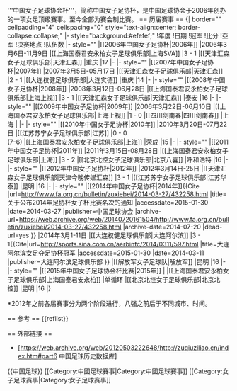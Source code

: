 
'''中国女子足球协会杯'''，简称中国女子足协杯，是中国足球协会于2006年创办的一项女足顶级赛事。至今全部为赛会制比赛。
== 历届赛事 ==
{| border="" cellpadding="4" cellspacing="0" style="text-align:center; border-collapse:collapse;"
|- style="background:#efefef;"
!年度
!日期
!冠军
!比分
!亞军
!决赛地点
!队伍数
|- style=""
|[[2006年中国女子足协杯|2006年]]
|2006年3月6日-11月9日
|[[上海国泰君安永柏女子足球俱乐部|上海SVA]]
|3 - 1
|[[天津汇森女子足球俱乐部|天津汇森]]
|重庆
|17
|-
|- style=""
|[[2007年中国女子足协杯|2007年]]
|2007年3月5日-05月17日
|[[天津汇森女子足球俱乐部|天津汇森]]
|2 - 1
|[[大连权健足球俱乐部|大连实德]]
|重庆
|14
|-
|- style=""
|[[2008年中国女子足协杯|2008年]]
|2008年3月12日-06月28日
|[[上海国泰君安永柏女子足球俱乐部|上海上视]]
|3 - 1
|[[天津汇森女子足球俱乐部|天津汇森]]
|泰安
|16
|-
|- style=""
|[[2009年中国女子足协杯|2009年]]
|2006年3月22日-06月10日
|[[上海国泰君安永柏女子足球俱乐部|上海上视]]
|1 - 0
|[[四川剑南春|四川剑南春]]
|上海
|
|-
|- style=""
|[[2010年中国女子足协杯|2010年]]
|2010年3月20日-07月22日
|[[江苏苏宁女子足球俱乐部|江苏]]
|0 - 0 <br>(7-6)
|[[上海国泰君安永柏女子足球俱乐部|上海]]
|荣成
|15
|-
|- style=""
|[[2011年中国女子足协杯|2011年]]
|2011年3月15日-08月28日
|[[上海国泰君安永柏女子足球俱乐部|上海]]
|3 - 2
|[[北京北控女子足球俱乐部|北京八喜]]
|呼和浩特
|16
|-
|- style=""
|[[2012年中国女子足协杯|2012年]]
|2012年3月14日-25日
|[[天津汇森女子足球俱乐部|天津今晚传媒汇森]]
|3 - 1
|[[江苏苏宁女子足球俱乐部|江苏华泰]]
|昆明
|16
|-
|- style=""
|[[2014年中国女子足协杯|2014年]]<ref>{{Cite |url=http://www.fa.org.cn/bulletin/zuxiebei/2014-03-27/432258.html |title=关于公布2014年足协杯女子杯比赛名次的通知 |accessdate=2015-01-30 |date=2014-03-27 |publisher=中国足球协会 |archive-url=https://web.archive.org/web/20140720161504/http://www.fa.org.cn/bulletin/zuxiebei/2014-03-27/432258.html |archive-date=2014-07-20 |dead-url=yes }}</ref>
|2014年3月1-11日
|[[大连权健足球俱乐部|大连阿尔滨]]
|3 - 1<ref>{{Cite|url=http://sports.sina.com.cn/aerbinfc/2014/0311/597.html |title=大连阿尔滨女足夺足协杯冠军 |accessdate=2015-01-30 |date=2014-03-11 |publisher=大连阿尔滨足球俱乐部 }}</ref>
|[[解放军女子足球队|解放军]]
|昆明
|16
|-
|- style=""
|[[2015年中国女子足球协会杯比赛|2015年]]
|
|[[上海国泰君安永柏女子足球俱乐部|上海国泰君安永柏]]
|单循环
|[[北京北控女子足球俱乐部|北京北控]]
|昆明
|16
|}

*2012年之前各届赛事分为两个阶段进行，八强之前后于不同城市、时间。

== 参考 ==
{{reflist}}

== 外部链接 ==
* [https://web.archive.org/web/20120503222648/http://zuqiuziliao.cn/index.htm#part6 中国足球历史数据库]　　

{{中国足球}}
[[Category:中國足球賽事|Category:中國足球賽事]]
[[Category:女子足球赛事|Category:女子足球赛事]]